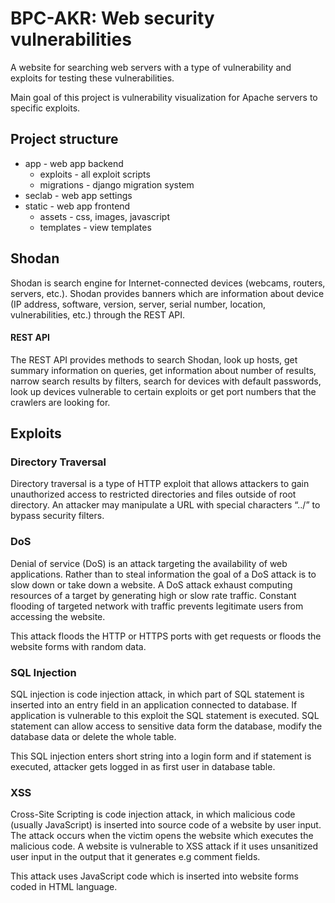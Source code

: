 <h1>BPC-AKR: Web security vulnerabilities</h1>

<p>A website for searching web servers with a type of vulnerability and exploits for testing these vulnerabilities.</p>
<p>Main goal of this project is vulnerability visualization for Apache servers to specific exploits.</p>
<h2>Project structure</h2>
<ul>
<li>app - web app backend
<ul>
<li>exploits - all exploit scripts</li>
<li>migrations - django migration system</li>
</ul>
</li>
<li>seclab - web app settings</li>
<li>static - web app frontend
<ul>
<li>assets - css, images, javascript</li>
<li>templates - view templates</li>
</ul>
</li>
</ul>

<h2>Shodan</h2>
<p>Shodan is search engine for Internet-connected devices (webcams, routers, servers, etc.). Shodan provides banners which are information about device (IP address, software, version, server, serial number, location, vulnerabilities, etc.) through the REST API.</p>
<h4>REST API</h4>
<p>The REST API provides methods to search Shodan, look up hosts, get summary information on queries, get information about number of results, narrow search results by filters, search for devices with default passwords, look up devices vulnerable to certain exploits or get port numbers that the crawlers are looking for.</p>
<h2>Exploits</h2>
<h3>Directory Traversal</h3>
<p>Directory traversal is a type of HTTP exploit that allows attackers to gain unauthorized access to restricted directories and files outside of root directory. An attacker may manipulate a URL with special characters “../” to bypass security filters.</p>
<h3>DoS</h3>
<p>Denial of service (DoS) is an attack targeting the availability of web applications. Rather than to steal information the goal of a DoS attack is to slow down or take down a website. A DoS attack exhaust computing resources of a target by generating high or slow rate traffic. Constant flooding of targeted network with traffic prevents legitimate users from accessing the website. </p>
<p>This attack floods the HTTP or HTTPS ports with get requests or floods the website forms with random data. </p>
<h3>SQL Injection</h3>
<p>SQL injection is code injection attack, in which part of SQL statement is inserted into an entry field in an application connected to database. If application is vulnerable to this exploit the SQL statement is executed. SQL statement can allow access to sensitive data form the database, modify the database data or delete the whole table.</p>
<p>This SQL injection enters short string into a login form and if statement is executed, attacker gets logged in as first user in database table.</p>
<h3>XSS</h3>
<p>Cross-Site Scripting is code injection attack, in which malicious code (usually JavaScript) is inserted into source code of a website by user input. The attack occurs when the victim opens the website which executes the malicious code. A website is vulnerable to XSS attack if it uses unsanitized user input in the output that it generates e.g comment fields.</p>
<p>This attack uses JavaScript code which is inserted into website forms coded in HTML language.</p>
